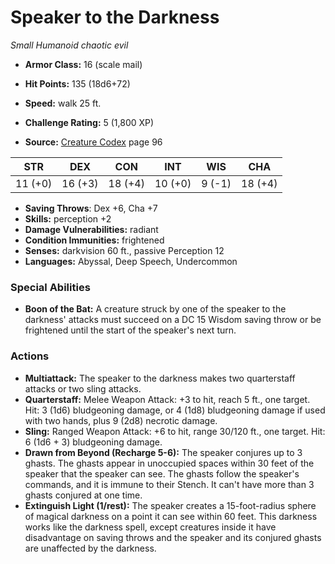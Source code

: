 # Speaker to the Darkness

*Small* *Humanoid* *chaotic evil*

- **Armor Class:** 16 (scale mail)
- **Hit Points:** 135 (18d6+72)
- **Speed:** walk 25 ft.

- **Challenge Rating:** 5 (1,800 XP)
- **Source:** [Creature Codex](https://koboldpress.com/kpstore/product/creature-codex-for-5th-edition-dnd) page 96

| STR | DEX | CON | INT | WIS | CHA |
| --- | --- | --- | --- | --- | --- |
| 11 (+0) | 16 (+3) | 18 (+4) | 10 (+0) | 9 (-1) | 18 (+4) |

- **Saving Throws**: Dex +6, Cha +7
- **Skills:** perception +2
- **Damage Vulnerabilities:** radiant
- **Condition Immunities:** frightened
- **Senses:** darkvision 60 ft., passive Perception 12
- **Languages:** Abyssal, Deep Speech, Undercommon

### Special Abilities

- **Boon of the Bat:** A creature struck by one of the speaker to the darkness' attacks must succeed on a DC 15 Wisdom saving throw or be frightened until the start of the speaker's next turn.

### Actions

- **Multiattack:** The speaker to the darkness makes two quarterstaff attacks or two sling attacks.
- **Quarterstaff:** Melee Weapon Attack: +3 to hit, reach 5 ft., one target. Hit: 3 (1d6) bludgeoning damage, or 4 (1d8) bludgeoning damage if used with two hands, plus 9 (2d8) necrotic damage.
- **Sling:** Ranged Weapon Attack: +6 to hit, range 30/120 ft., one target. Hit: 6 (1d6 + 3) bludgeoning damage.
- **Drawn from Beyond (Recharge 5-6):** The speaker conjures up to 3 ghasts. The ghasts appear in unoccupied spaces within 30 feet of the speaker that the speaker can see. The ghasts follow the speaker's commands, and it is immune to their Stench. It can't have more than 3 ghasts conjured at one time.
- **Extinguish Light (1/rest):** The speaker creates a 15-foot-radius sphere of magical darkness on a point it can see within 60 feet. This darkness works like the darkness spell, except creatures inside it have disadvantage on saving throws and the speaker and its conjured ghasts are unaffected by the darkness.


